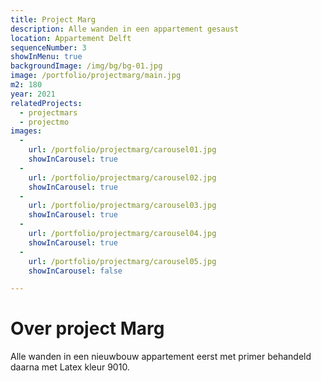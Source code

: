 ```yaml
---
title: Project Marg
description: Alle wanden in een appartement gesaust
location: Appartement Delft
sequenceNumber: 3
showInMenu: true
backgroundImage: /img/bg/bg-01.jpg
image: /portfolio/projectmarg/main.jpg
m2: 180
year: 2021
relatedProjects:
  - projectmars
  - projectmo
images:
  -
    url: /portfolio/projectmarg/carousel01.jpg
    showInCarousel: true
  -
    url: /portfolio/projectmarg/carousel02.jpg
    showInCarousel: true
  -
    url: /portfolio/projectmarg/carousel03.jpg
    showInCarousel: true
  -
    url: /portfolio/projectmarg/carousel04.jpg
    showInCarousel: true
  -
    url: /portfolio/projectmarg/carousel05.jpg
    showInCarousel: false

---
```

# Over project Marg

Alle wanden in een nieuwbouw appartement eerst met primer behandeld daarna met Latex kleur 9010.